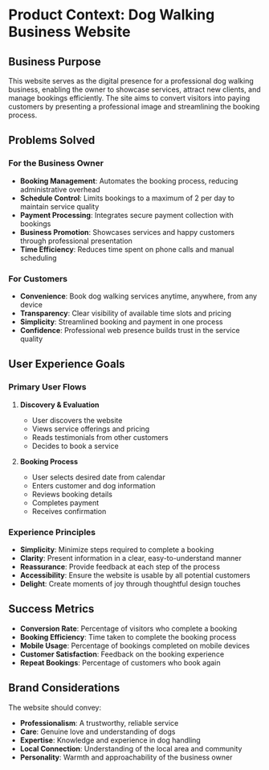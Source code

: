 # Product Context: Dog Walking Business Website

## Business Purpose
This website serves as the digital presence for a professional dog walking business, enabling the owner to showcase services, attract new clients, and manage bookings efficiently. The site aims to convert visitors into paying customers by presenting a professional image and streamlining the booking process.

## Problems Solved

### For the Business Owner
- **Booking Management**: Automates the booking process, reducing administrative overhead
- **Schedule Control**: Limits bookings to a maximum of 2 per day to maintain service quality
- **Payment Processing**: Integrates secure payment collection with bookings
- **Business Promotion**: Showcases services and happy customers through professional presentation
- **Time Efficiency**: Reduces time spent on phone calls and manual scheduling

### For Customers
- **Convenience**: Book dog walking services anytime, anywhere, from any device
- **Transparency**: Clear visibility of available time slots and pricing
- **Simplicity**: Streamlined booking and payment in one process
- **Confidence**: Professional web presence builds trust in the service quality

## User Experience Goals

### Primary User Flows
1. **Discovery & Evaluation**
   - User discovers the website
   - Views service offerings and pricing
   - Reads testimonials from other customers
   - Decides to book a service

2. **Booking Process**
   - User selects desired date from calendar
   - Enters customer and dog information
   - Reviews booking details
   - Completes payment
   - Receives confirmation

### Experience Principles
- **Simplicity**: Minimize steps required to complete a booking
- **Clarity**: Present information in a clear, easy-to-understand manner
- **Reassurance**: Provide feedback at each step of the process
- **Accessibility**: Ensure the website is usable by all potential customers
- **Delight**: Create moments of joy through thoughtful design touches

## Success Metrics
- **Conversion Rate**: Percentage of visitors who complete a booking
- **Booking Efficiency**: Time taken to complete the booking process
- **Mobile Usage**: Percentage of bookings completed on mobile devices
- **Customer Satisfaction**: Feedback on the booking experience
- **Repeat Bookings**: Percentage of customers who book again

## Brand Considerations
The website should convey:
- **Professionalism**: A trustworthy, reliable service
- **Care**: Genuine love and understanding of dogs
- **Expertise**: Knowledge and experience in dog handling
- **Local Connection**: Understanding of the local area and community
- **Personality**: Warmth and approachability of the business owner
